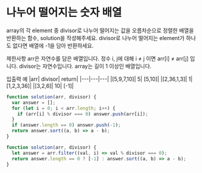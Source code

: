 # 나누어 떨어지는 숫자 배열

array의 각 element 중 divisor로 나누어 떨어지는 값을 오름차순으로 정렬한 배열을 반환하는 함수, solution을 작성해주세요.
divisor로 나누어 떨어지는 element가 하나도 없다면 배열에 -1을 담아 반환하세요.

제한사항
arr은 자연수를 담은 배열입니다.
정수 i, j에 대해 i ≠ j 이면 arr[i] ≠ arr[j] 입니다.
divisor는 자연수입니다.
array는 길이 1 이상인 배열입니다.

입출력 예
|arr| divisor| return|
|---|---|---|
|[5,9,7,10]| 5| [5,10]|
|[2,36,1,3]| 1| [1,2,3,36]|
|[3,2,6]| 10| [-1]|

```js
function solution(arr, divisor) {
  var answer = [];
  for (let i = 0; i < arr.length; i++) {
    if (arr[i] % divisor === 0) answer.push(arr[i]);
  }
  if (answer.length == 0) answer.push(-1);
  return answer.sort((a, b) => a - b);
}
```

```js
function solution(arr, divisor) {
  let answer = arr.filter((val, i) => val % divisor === 0);
  return answer.length == 0 ? [-1] : answer.sort((a, b) => a - b);
}
```
